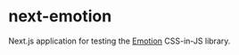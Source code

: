 # next-emotion

Next.js application for testing the [Emotion](https://emotion.sh/) CSS-in-JS library.
